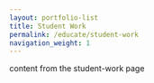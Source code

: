 ```yaml
---
layout: portfolio-list
title: Student Work
permalink: /educate/student-work
navigation_weight: 1
---
```


content from the student-work page
